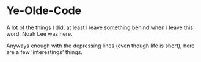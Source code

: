 # Ye-Olde-Code
A lot of the things I did, at least I leave something behind when I leave this word. Noah Lee was here.


Anyways enough with the depressing lines (even though life is short), here are a few 'interestings' things.
